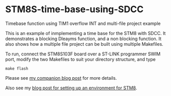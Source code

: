 # STM8S-time-base-using-SDCC
Timebase function using TIM1 overflow INT and multi-file project example

This is an example of inmplementing a time base for the STM8 with SDCC. It demonstrates a blocking Dleayms function, and a non blocking function. It also shows how a multiple file project can be built using multiple Makefiles.

To run, connect the STM8S103F board over a ST-LINK programmer SWIM port, modify the two Makefiles to suit your directory structure, and type

```
make flash
```

Please see [my companion blog post](http://aviatorahmet.blogspot.com/2018/09/stm8s-time-base-using-sdcc.html) for more details.

Also see my [blog post for setting up an environment for STM8](https://aviatorahmet.blogspot.com/2018/01/programming-stm8s-using-sdcc-and-gnu.html).

